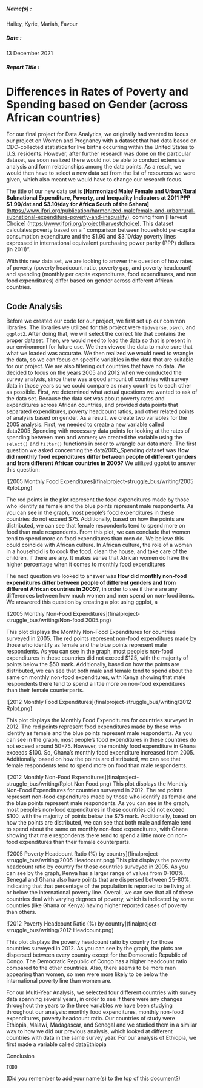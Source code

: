 ##### Name(s) :
Hailey, Kyrie, Mariah, Favour

##### Date :
13 December 2021

##### Report Title :
# Differences in Rates of Poverty and Spending based on Gender (across African countries)

For our final project for Data Analytics, we originally had wanted to focus our project on Women and Pregnancy with a dataset that had data based on CDC-collected statistics for live births occurring within the United States to U.S. residents. However, after further research was done on the particular dataset, we soon realized there would not be able to conduct extensive analysis and form relationships among the data points. As a result, we would then have to select a new data set from the list of resources we were given, which also meant we would have to change our research focus.

The title of our new data set is **[Harmonized Male/ Female and Urban/Rural Subnational Expenditure, Poverty, and Inequality Indicators at 2011 PPP $1.90/dat and $3.10/day for Africa South of the Sahara]** (https://www.ifpri.org/publication/harmonized-malefemale-and-urbanrural-subnational-expenditure-poverty-and-inequality), coming from [Harvest Choice] (https://www.ifpri.org/project/harvestchoice). This dataset calculates poverty based on a ” comparison between household per-capita consumption expenditure and the $1.90 and $3.10/day poverty lines expressed in international equivalent purchasing power parity (PPP) dollars (in 2011)”.

With this new data set, we are looking to answer the question of how rates of poverty (poverty headcount ratio, poverty gap, and poverty headcount) and spending (monthly per capita expenditures, food expenditures, and non food expenditures) differ based on gender across different African countries.

## Code Analysis

Before we created our code for our project, we first set up our common libraries. The libraries we utilized for this project were `tidyverse`, `psych`, and `ggplot2`. After doing that, we will select the correct file that contains the proper dataset. Then, we would need to load the data so that is present in our environment for future use. We then viewed the data to make sure that what we loaded was accurate. We then realized we would need to wrangle the data, so we can focus on specific variables in the data that are suitable for our project. We are also filtering out countries that have no data. We decided to focus on the years 2005 and 2012 when we conducted the survey analysis, since there was a good amount of countries with survey data in those years so we could compare as many countries to each other as possible. First, we determined what actual questions we wanted to ask of the data set. Because the data set was about poverty rates and expenditures across African countries, and provided data points that separated expenditures, poverty headcount ratios, and other related points of analysis based on gender. As a result, we create two variables for the 2005 analysis. First, we needed to create a new variable called data2005_Spending with necessary data points for looking at the rates of spending between men and women; we created the variable using the `select()` and `filter()` functions in order to wrangle our data more. The first question we asked concerning the data2005_Spending dataset was **How did monthly food expenditures differ between people of different genders and from different African countries in 2005?** We utilized ggplot to answer this question:

![2005 Monthly Food Expenditures](finalproject-struggle_bus/writing/2005 Rplot.png)

The red points in the plot represent the food expenditures made by those who identify as female and the blue points represent male respondents. As you can see in the graph, most people’s food expenditures in these countries do not exceed $75. Additionally, based on how the points are distributed, we can see that female respondents tend to spend more on food than male respondents. From this plot, we can conclude that women tend to spend more on food expenditures than men do. We believe this could coincide with African culture. In African culture, the role of a woman in a household is to cook the food, clean the house, and take care of the children, if there are any. It makes sense that African women do have the higher percentage when it comes to monthly food expenditures

The next question we looked to answer was **How did monthly non-food expenditures differ between people of different genders and from different African countries in 2005?**, in order to see if there are any differences between how much women and men spend on non-food items. We answered this question by creating a plot using ggplot, a

![2005 Monthly Non-Food Expenditures](finalproject-struggle_bus/writing/Non-food 2005.png)

This plot displays the Monthly Non-Food Expenditures for countries surveyed in 2005. The red points represent non-food expenditures made by those who identify as female and the blue points represent male respondents. As you can see in the graph, most people’s non-food expenditures in these countries did not exceed $125, with the majority of points below the $50 mark. Additionally, based on how the points are distributed, we can see that both male and female tend to spend about the same on monthly non-food expenditures, with Kenya showing that male respondents there tend to spend a little more on non-food expenditures than their female counterparts.


![2012 Monthly Food Expenditures](finalproject-struggle_bus/writing/2012 Rplot.png)


This plot displays the Monthly Food Expenditures for countries surveyed in 2012. The red points represent food expenditures made by those who identify as female and the blue points represent male respondents. As you can see in the graph, most people’s food expenditures in these countries do not exceed around $50-$75. However, the monthly food expenditure in Ghana exceeds $100. So, Ghana’s monthly food expenditure increased from 2005. Additionally, based on how the points are distributed, we can see that female respondents tend to spend more on food than male respondents.


![2012 Monthly Non-Food Expenditures](finalproject-struggle_bus/writing/Rplot Non Food.png)
This plot displays the Monthly Non-Food Expenditures for countries surveyed in 2012. The red points represent non-food expenditures made by those who identify as female and the blue points represent male respondents. As you can see in the graph, most people’s non-food expenditures in these countries did not exceed $100, with the majority of points below the $75 mark. Additionally, based on how the points are distributed, we can see that both male and female tend to spend about the same on monthly non-food expenditures, with Ghana showing that male respondents there tend to spend a little more on non-food expenditures than their female counterparts.

![2005 Poverty Headcount Ratio (%) by country](finalproject-struggle_bus/writing/2005 Headcount.png)
This plot displays the poverty headcount ratio by country for those countries surveyed in 2005. As you can see by the graph, Kenya has a larger range of values from 0-100%. Senegal and Ghana also have points that are dispersed between 25-80%, indicating that that percentage of the population is reported to be living at or below the international poverty line. Overall, we can see that all of these countries deal with varying degrees of poverty, which is indicated by some countries (like Ghana or Kenya) having higher reported cases of poverty than others.

![2012 Poverty Headcount Ratio (%) by country](finalproject-struggle_bus/writing/2012 Headcount.png)

This plot displays the poverty headcount ratio by country for those countries surveyed in 2012. As you can see by the graph, the plots are dispersed between every country except for the Democratic Republic of Congo. The Democratic Republic of Congo has a higher headcount ratio compared to the other countries. Also, there seems to be more men appearing than women, so men were more likely to be below the international poverty line than women are.





For our Multi-Year Analysis, we selected four different countries with survey data spanning several years, in order to see if there were any changes throughout the years to the three variables we have been studying throughout our analysis: monthly food expenditures, monthly non-food expenditures, poverty headcount ratio. Our countries of study were Ethiopia, Malawi, Madagascar, and Senegal and we studied them in a similar way to how we did our previous analysis, which looked at different countries with data in the same survey year. For our analysis of Ethiopia, we first made a variable called dataEthiopia



Conclusion

```
TODO
```



(Did you remember to add your name(s) to the top of this document?)
